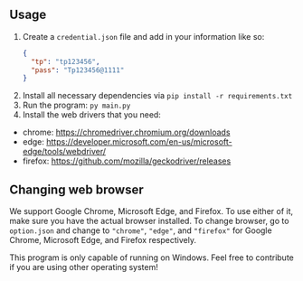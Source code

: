 ## Usage

1. Create a `credential.json` file and add in your information like so:
   ```json
   {
     "tp": "tp123456",
     "pass": "Tp123456@1111"
   }
   ```
2. Install all necessary dependencies via `pip install -r requirements.txt`
3. Run the program: `py main.py`
4. Install the web drivers that you need:
  - chrome: https://chromedriver.chromium.org/downloads
  - edge: https://developer.microsoft.com/en-us/microsoft-edge/tools/webdriver/
  - firefox: https://github.com/mozilla/geckodriver/releases

## Changing web browser

We support Google Chrome, Microsoft Edge, and Firefox. To use either of it, make sure you have the actual browser installed.
To change browser, go to `option.json` and change to `"chrome"`, `"edge"`, and `"firefox"` for Google Chrome, Microsoft Edge, and Firefox respectively.

This program is only capable of running on Windows. Feel free to contribute if you are using other operating system!

